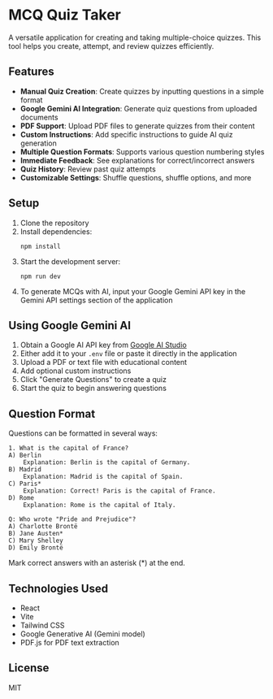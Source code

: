 # MCQ Quiz Taker

A versatile application for creating and taking multiple-choice quizzes. This tool helps you create, attempt, and review quizzes efficiently.

## Features

- **Manual Quiz Creation**: Create quizzes by inputting questions in a simple format
- **Google Gemini AI Integration**: Generate quiz questions from uploaded documents
- **PDF Support**: Upload PDF files to generate quizzes from their content
- **Custom Instructions**: Add specific instructions to guide AI quiz generation
- **Multiple Question Formats**: Supports various question numbering styles
- **Immediate Feedback**: See explanations for correct/incorrect answers
- **Quiz History**: Review past quiz attempts
- **Customizable Settings**: Shuffle questions, shuffle options, and more

## Setup

1. Clone the repository
2. Install dependencies:
    ```
    npm install
    ```
3. Start the development server:
    ```
    npm run dev
    ```
4. To generate MCQs with AI, input your Google Gemini API key in the Gemini API settings section of the application

## Using Google Gemini AI

1. Obtain a Google AI API key from [Google AI Studio](https://makersuite.google.com/)
2. Either add it to your `.env` file or paste it directly in the application
3. Upload a PDF or text file with educational content
4. Add optional custom instructions
5. Click "Generate Questions" to create a quiz
6. Start the quiz to begin answering questions

## Question Format

Questions can be formatted in several ways:

```
1. What is the capital of France?
A) Berlin
    Explanation: Berlin is the capital of Germany.
B) Madrid
    Explanation: Madrid is the capital of Spain.
C) Paris*
    Explanation: Correct! Paris is the capital of France.
D) Rome
    Explanation: Rome is the capital of Italy.

Q: Who wrote "Pride and Prejudice"?
A) Charlotte Brontë
B) Jane Austen*
C) Mary Shelley
D) Emily Brontë
```

Mark correct answers with an asterisk (*) at the end.

## Technologies Used

- React
- Vite
- Tailwind CSS
- Google Generative AI (Gemini model)
- PDF.js for PDF text extraction

## License

MIT
